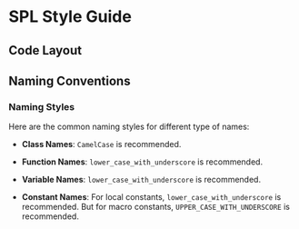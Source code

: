 # SPL Style Guide

## Code Layout

## Naming Conventions

### Naming Styles

Here are the common naming styles for different type of names:

* **Class Names**: `CamelCase` is recommended.

* **Function Names**: `lower_case_with_underscore` is recommended.

* **Variable Names**: `lower_case_with_underscore` is recommended.

* **Constant Names**: For local constants, `lower_case_with_underscore`
is recommended. But for macro constants, `UPPER_CASE_WITH_UNDERSCORE`
is recommended.
